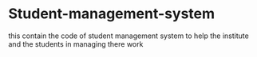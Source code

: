 # Student-management-system
this contain the code of student management system to help the institute and the students in managing there work
